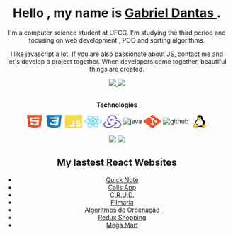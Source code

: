 <div>
  
  <h1 align="center">
    Hello , my name is 
    <a href="https://www.linkedin.com/in/gabriel-dantas-99848b212/">Gabriel Dantas </a>.
  </h1>
  
  <p align="center">
    I'm a computer science student at UFCG. I'm studying the third period and focusing on web development , POO and sorting algorithms.
  </p>
  <p align="center">
    I like javascript a lot. If you are also passionate about JS, contact me and let's develop a project together. When developers come together, beautiful things are created.
  </p>
  
</div>

<div align="center">
  <a href="https://github.com/duribeiro">
    <img height="150em" src="https://github-readme-stats.vercel.app/api?username=gabrieldantasoli&count_private=true&include_all_commits=true&show_icons=true&theme=dracula&hide_border=false&show_owner=true"/>
    <img height="150em" src="https://github-readme-stats.vercel.app/api/top-langs/?username=gabrieldantasoli&theme=dracula&hide_border=false&&layout=compact"/>
  </a>
</div>

<div align="center" valign="top"><br>
  <p align="center">
    <strong>Technologies</strong>
  </p>
  <img align="center" alt="HTML" height="30" width="40" src="https://raw.githubusercontent.com/devicons/devicon/master/icons/html5/html5-original.svg">
  <img align="center" alt="CSS" height="30" width="40" src="https://raw.githubusercontent.com/devicons/devicon/master/icons/css3/css3-original.svg">
  <img align="center" alt="Js" height="30" width="40" src="https://raw.githubusercontent.com/devicons/devicon/master/icons/javascript/javascript-plain.svg">
  <img align="center" alt="React" height="30" width="40" src="https://raw.githubusercontent.com/devicons/devicon/master/icons/react/react-original.svg">
  <img align="center" alt="Redux" height="30" width="40" src="https://raw.githubusercontent.com/devicons/devicon/master/icons/redux/redux-original.svg">
  <img align="center" alt="java" height="50" width="50" src="https://www.ifpe.edu.br/campus/palmares/noticias/divulgado-resultado-do-curso-de-extensao-em-java/javalogo.png/@@images/69c46ffa-cc8a-402e-89b3-c8ac41c96431.png">
  <img align="center" alt="git" height="30" width="40" src="https://raw.githubusercontent.com/devicons/devicon/master/icons/git/git-original.svg">
  <img align="center" alt="github" height="35" width="35" src="https://www.pngall.com/wp-content/uploads/2016/04/Github-PNG-Image.png">
  <img align="center" alt="linux" height="30" width="40" src="https://raw.githubusercontent.com/devicons/devicon/master/icons/linux/linux-original.svg">
</div><br>

<div align="center">
  <a href="https://www.linkedin.com/in/gabriel-dantas-99848b212/" target="_blank"><img src="https://img.shields.io/badge/-LinkedIn-%230077B5?style=for-the-badge&logo=linkedin&logoColor=white" target="_blank"></a> 
  <a href="mailto:gabriel36dantas@gmail.com"><img src="https://img.shields.io/badge/-Gmail-%23333?style=for-the-badge&logo=gmail&logoColor=white" target="_blank"></a>
</div>

<div align="center">
  <h2>My lastest React Websites</h2>
  <ul>
    <li>
      <a href="https://quicknote-crud.netlify.app" target="_blank">Quick Note</a>
    </li>
    <li>
      <a href="https://calls-app.netlify.app" target="_blank">Calls App</a>
    </li>
    <li>
      <a href="https://c-r-u-d-firebase.netlify.app" target="_blank">C.R.U.D.</a>
    </li>
    <li>
      <a href="https://filmariausingapi.netlify.app" target="_blank">Filmaria</a>
    </li>
    <li>
      <a href="https://algorithms-is-life.netlify.app/" target="_blank">Algoritmos de Ordenação</a>
    </li>
    <li>
      <a href="https://shop-using-redux.netlify.app" target="_blank">Redux Shopping</a>
    </li>
    <li>
      <a href="https://mgmart.netlify.app" target="_blank">Mega Mart</a>
    </li>
  </ul>
 </div>
